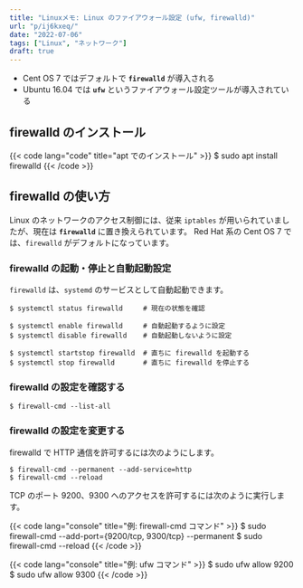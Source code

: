 ```yaml
---
title: "Linuxメモ: Linux のファイアウォール設定 (ufw, firewalld)"
url: "p/ij6kxeq/"
date: "2022-07-06"
tags: ["Linux", "ネットワーク"]
draft: true
---
```


- Cent OS 7 ではデフォルトで __`firewalld`__ が導入される
- Ubuntu 16.04 では __`ufw`__ というファイアウォール設定ツールが導入されている

firewalld のインストール
----

{{< code lang="code" title="apt でのインストール" >}}
$ sudo apt install firewalld
{{< /code >}}


firewalld の使い方
----

Linux のネットワークのアクセス制御には、従来 `iptables` が用いられていましたが、現在は __`firewalld`__ に置き換えられています。
Red Hat 系の Cent OS 7 では、`firewalld` がデフォルトになっています。

### firewalld の起動・停止と自動起動設定

`firewalld` は、`systemd` のサービスとして自動起動できます。

```console
$ systemctl status firewalld     # 現在の状態を確認

$ systemctl enable firewalld     # 自動起動するように設定
$ systemctl disable firewalld    # 自動起動しないように設定

$ systemctl startstop firewalld  # 直ちに firewalld を起動する
$ systemctl stop firewalld       # 直ちに firewalld を停止する
```

### firewalld の設定を確認する

```console
$ firewall-cmd --list-all
```

### firewalld の設定を変更する

firewalld で HTTP 通信を許可するには次のようにします。

```console
$ firewall-cmd --permanent --add-service=http
$ firewall-cmd --reload
```

TCP のポート 9200、9300 へのアクセスを許可するには次のように実行します。

{{< code lang="console" title="例: firewall-cmd コマンド" >}}
$ sudo firewall-cmd --add-port={9200/tcp, 9300/tcp} --permanent
$ sudo firewall-cmd --reload
{{< /code >}}

{{< code lang="console" title="例: ufw コマンド" >}}
$ sudo ufw allow 9200
$ sudo ufw allow 9300
{{< /code >}}

